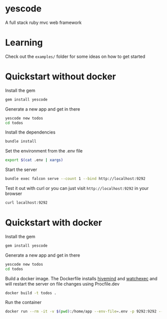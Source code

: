 # yescode

A full stack ruby mvc web framework

# Learning

Check out the `examples/` folder for some ideas on how to get started

# Quickstart without docker

Install the gem

```sh
gem install yescode
```

Generate a new app and get in there

```sh
yescode new todos
cd todos
```

Install the dependencies

```sh
bundle install
```

Set the environment from the .env file

```sh
export $(cat .env | xargs)
```

Start the server

```sh
bundle exec falcon serve --count 1 --bind http://localhost:9292
```

Test it out with curl or you can just visit `http://localhost:9292` in your browser

```sh
curl localhost:9292
```

# Quickstart with docker

Install the gem

```sh
gem install yescode
```

Generate a new app and get in there

```sh
yescode new todos
cd todos
```

Build a docker image. The Dockerfile installs [hivemind](https://github.com/DarthSim/hivemind) and [watchexec](https://github.com/watchexec/watchexec) and will restart the server on file changes using Procfile.dev

```sh
docker build -t todos .
```

Run the container

```sh
docker run --rm -it -v $(pwd):/home/app --env-file=.env -p 9292:9292 --name "todos" todos hivemind Procfile.dev
```
